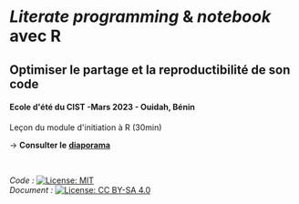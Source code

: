 

# _Literate programming_ & _notebook_ avec R
## Optimiser le partage et la reproductibilité de son code

#### Ecole d'été du CIST -Mars 2023 - Ouidah, Bénin

Leçon du module d'initiation à R (30min)

&rarr; **Consulter le** [**diaporama**](https://ee-cist.github.io/OUT1_NotebookR/)   

</br>

*Code :* [![License: MIT](https://img.shields.io/badge/License-MIT-yellow.svg)](https://opensource.org/licenses/MIT)     
*Document :* [![License: CC BY-SA 4.0](https://img.shields.io/badge/License-CC_BY--SA_4.0-lightgrey.svg)](https://creativecommons.org/licenses/by-sa/4.0/)




